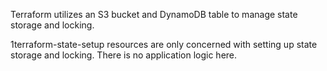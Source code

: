 Terraform utilizes an S3 bucket and DynamoDB table to manage state storage and locking.

1terraform-state-setup resources are only concerned with setting up state storage and locking. There is no application logic here.

